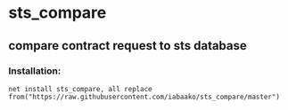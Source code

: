 # sts_compare
## compare contract request to sts database

### Installation:
`net install sts_compare, all replace from("https://raw.githubusercontent.com/iabaako/sts_compare/master")`
